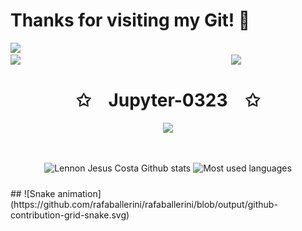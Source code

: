 # Thanks for visiting my Git! 👋

<img src="https://readme-typing-svg.herokuapp.com/?lines=Hello,+Guys;Welcome+to+my+profile!;I+am+fullstack+guy!&font=Fira%20Code&color=%ffffffff&center=true&width=280&height=50" />
<br>
<img align="left" src="https://user-images.githubusercontent.com/65187002/144930161-2f783401-8d27-4fdf-a2f7-cc0ba32f1f1f.gif" width="30%" style="display:inline;"><img align="right" src="https://user-images.githubusercontent.com/65187002/144930161-2f783401-8d27-4fdf-a2f7-cc0ba32f1f1f.gif" width="30%" style="display:inline;">
<br>
<p align="center">
    <h1 align="center">✩&emsp;Jupyter-0323&emsp;✩</h1>
</p>
<p align="center">
    <img src="https://readme-typing-svg.herokuapp.com/?lines=Yoooooooooooooooo;Welcome+to+my+profile!;Have+a+look+around!&font=Fira%20Code&color=%23D62F79&center=true&width=280&height=50">
</p>
<br>
<div>
<p align="center" style="display:'flex'">
  <img align="center"
      alt="Lennon Jesus Costa Github stats"
      style="margin-bottom: 10px;"
      height="165" src="https://github-readme-stats.vercel.app/api?username=lennonjesus&theme=ayu-mirage&show_icons=true&count_private=true" />
  <img
    align="center"
    alt="Most used languages"
    style="margin-bottom: 10px;"
    src="https://github-readme-stats-eight-theta.vercel.app/api/top-langs/?username=lennonjesus&layout=compact&langs_count=6&theme=ayu-mirage"
  />
</p>
</div>
##
![Snake animation](https://github.com/rafaballerini/rafaballerini/blob/output/github-contribution-grid-snake.svg)

<!--
**lennonjesus/lennonjesus** is a ✨ _special_ ✨ repository because its `README.md` (this file) appears on your GitHub profile.
